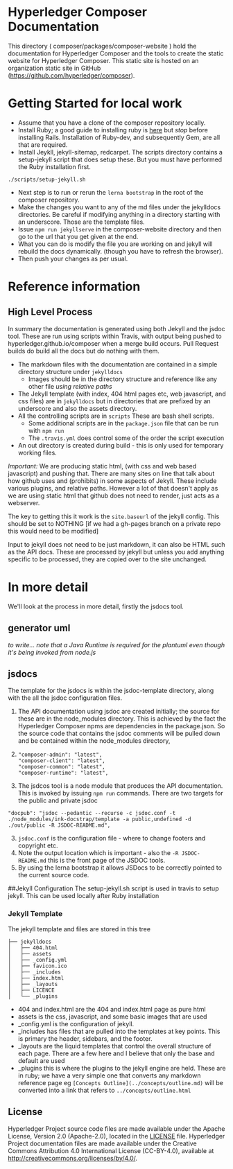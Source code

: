 # Hyperledger Composer Documentation

This directory ( composer/packages/composer-website ) hold the documentation for Hyperledger Composer and the tools to create the static website for Hyperledger Composer. This static site is hosted on an organization static site in GitHub (https://github.com/hyperledger/composer).

# Getting Started for local work
- Assume that you have a clone of the composer repository locally.
- Install Ruby;  a good guide to installing ruby is [here](https://www.digitalocean.com/community/tutorials/how-to-install-ruby-on-rails-with-rbenv-on-ubuntu-16-04) but *stop* before installing Rails.  Installation of Ruby-dev, and subsequently Gem, are all that are required.
- Install Jeykll, jekyll-sitemap, redcarpet.  The scripts directory contains a setup-jekyll script that does setup these. But you must have performed the Ruby installation first.

```
./scripts/setup-jekyll.sh
```

- Next step is to run or rerun the `lerna bootstrap` in the root of the composer repository.
- Make the changes you want to any of the md files under the jekylldocs directories. Be careful if modifying anything in a directory starting with an underscore. Those are the template files.
- Issue `npm run jekyllserve` in the composer-website directory and then go to the url that you get given at the end.
- What you can do is modify the file you are working on and jekyll will rebuild the docs dynamically. (though you have to refresh the browser).
- Then push your changes as per usual.

# Reference information

## High Level Process
In summary the documentation is generated using both Jekyll and the jsdoc tool. These are run using scripts within Travis, with output being pushed to hyperledger.github.io/composer when a merge build occurs. Pull Request builds do build all the docs but do nothing with them.

* The markdown files with the documentation are contained in a simple directory structure under `jekylldocs`
  * Images should be in the directory structure and reference like any other file *using relative paths*
* The Jekyll template (with index, 404 html pages etc, web javascript, and css files) are in  `jekylldocs` but in directories that are prefixed by an underscore and also the assets directory.
* All the controlling scripts are in `scripts` These are bash shell scripts.
    * Some additional scripts are in the `package.json` file that can be run with `npm run`
    * The `.travis.yml` does control some of the order the script execution
* An out directory is created during build - this is only used for temporary working files.

*Important:*  We are producing static html, (with css and web based javascript) and pushing that. There are many sites on line that talk about how github uses and (prohibits) in some aspects of Jekyll. These include various plugins, and relative paths. However a lot of that doesn't apply as we are using static html that github does not need to render, just acts as a webserver.

The key to getting this it work is the `site.baseurl` of the jekyll config. This should be set to NOTHING  [if we had a gh-pages branch on a private repo this would need to be modified]

Input to jekyll does not need to be just markdown, it can also be HTML such as the API docs. These are processed by jekyll but unless you add anything specific to be processed, they are copied over to the site unchanged.

# In more detail
We'll look at the process in more detail, firstly the jsdocs tool.

## generator uml

_to write... note that a Java Runtime is required for the plantuml even though it's being invoked from node.js_

## jsdocs

 The template for the jsdocs is within the jsdoc-template directory, along with the all the jsdoc configuration files.

1. The API documentation using jsdoc are created initially; the source for these are in the node_modules directory. This is achieved by the fact the Hyperledger Composer npms are dependencies in the package.json. So the source code that contains the jsdoc comments will be pulled down and be contained within the node_modules directory,
2.
    ```
    "composer-admin": "latest",
    "composer-client": "latest",
    "composer-common": "latest",
    "composer-runtime": "latest",
    ```
2.  The jsdcos tool is a node module that produces the API documentation.  This is invoked by issuing `npm run` commands. There are two targets for the public and private jsdoc

```
"docpub": "jsdoc --pedantic --recurse -c jsdoc.conf -t ./node_modules/ink-docstrap/template -a public,undefined -d ./out/public -R JSDOC-README.md",
```

3. `jsdoc.conf` is the configuration file - where to change footers and copyright etc.
4. Note the output location which is important - also the `-R JSDOC-README.md`   this is the front page of the JSDOC tools.
5. By using the lerna bootstrap it allows JSDocs to be correctly pointed to the current source code.

##Jekyll Configuration
The setup-jekyll.sh script is used in travis to setup jekyll. This can be used locally after Ruby installation

### Jekyll Template

The jekyll template and files are stored in this tree

```
├── jekylldocs
│   ├── 404.html
│   ├── assets
│   ├── _config.yml
│   ├── favicon.ico
│   ├── _includes
│   ├── index.html
│   ├── _layouts
│   ├── LICENCE
│   └── _plugins
```

* 404 and index.html are the 404 and index.html page as pure html
* assets is the css, javascript, and some basic images that are used
* \_config.yml is the configuration of jekyll.
* \_includes has files that are pulled into the templates at key points. This is primary the header, sidebars, and the footer.
* \_layouts are the liquid templates that control the overall structure of each page. There are a few here and I believe that only the base and default are used
* \_plugins this is where the plugins to the jekyll engine are held. These are in ruby; we have a very simple one that converts any markdown reference page  eg  `[Concepts Outline](../concepts/outline.md)` will be converted into a link that refers to `../concepts/outline.html`

## License <a name="license"></a>
Hyperledger Project source code files are made available under the Apache License, Version 2.0 (Apache-2.0), located in the [LICENSE](LICENSE) file. Hyperledger Project documentation files are made available under the Creative Commons Attribution 4.0 International License (CC-BY-4.0), available at http://creativecommons.org/licenses/by/4.0/.